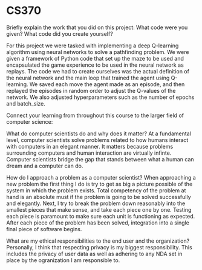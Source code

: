 # CS370

Briefly explain the work that you did on this project: What code were you given? What code did you create yourself?
  
  For this project we were tasked with implementing a deep Q-learning algorithm using neural networks to solve a pathfinding problem. We were given a framework of Python code that set up the maze to be used and encapsulated the game experience to be used in the neural network as replays. The code we had to create ourselves was the actual definition of the neural network and the main loop that trained the agent using Q-learning. We saved each move the agent made as an episode, and then replayed the episodes in random order to adjust the Q-values of the network. We also adjusted hyperparameters such as the number of epochs and batch_size.

Connect your learning from throughout this course to the larger field of computer science:

  What do computer scientists do and why does it matter?
    At a fundamental level, computer scientists solve problems related to how humans interact with computers in an elegant manner. It matters because problems surrounding computers and human interaction are virtually infinte. Computer scientists bridge the gap that stands between what a human can dream and a computer can do.  

  How do I approach a problem as a computer scientist?
    When approaching a new problem the first thing I do is try to get as big a picture possible of the system in which the problem exists. Total competency of the problem at hand is an absolute must if the problem is going to be solved successfully and elegantly. Next, I try to break the problem down reasonably into the smallest pieces that make sense, and take each piece one by one. Testing each piece is paramount to make sure each unit is functioning as expected. After each piece of the problem has been solved, integration into a single final piece of software begins.  

  What are my ethical responsibilities to the end user and the organization?
    Personally, I think that respecting privacy is my biggest responsibility. This includes the privacy of user data as well as adhering to any NDA set in place by the ogranization I am responsible to. 
